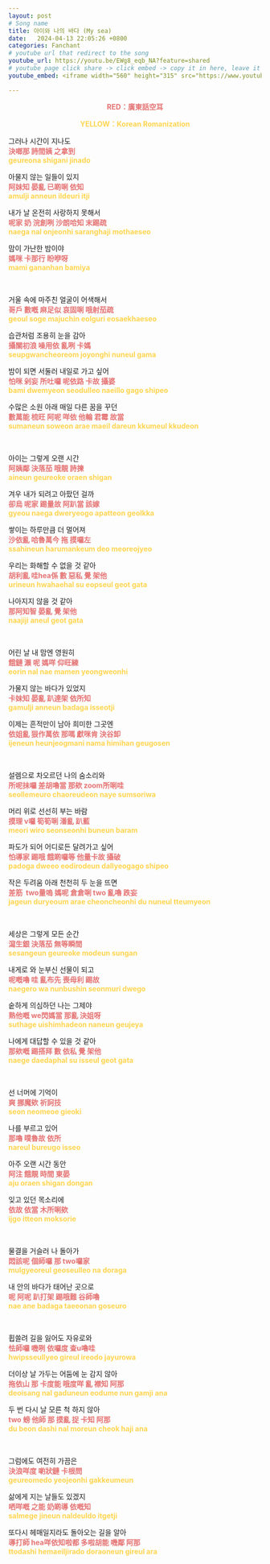 ```yaml
---
layout: post
# Song name
title: 아이와 나의 바다 (My sea)
date:   2024-04-13 22:05:26 +0800
categories: Fanchant
# youtube url that redirect to the song
youtube_url: https://youtu.be/EWg8_eqb_NA?feature=shared
# youtube page click share -> click embed -> copy it in here, leave it blank if dont 
youtube_embed: <iframe width="560" height="315" src="https://www.youtube.com/embed/EWg8_eqb_NA?si=4PSGE8b1lk2-Miqr" title="YouTube video player" frameborder="0" allow="accelerometer; autoplay; clipboard-write; encrypted-media; gyroscope; picture-in-picture; web-share" referrerpolicy="strict-origin-when-cross-origin" allowfullscreen></iframe>

---
```

<p style="display: flex; justify-content: center;"><span style="color:#e57373;"><strong> RED：廣東話空耳</strong></span></p>
<p style="display: flex; justify-content: center;"><span style="color:#ffd54f;"><strong>YELLOW：Korean Romanization</strong></span></p>

<p>그러나 시간이 지나도<br><span style="color:#e57373;"><strong>決啷那 詩間姨 之拿到</strong></span><br><span style="color:#ffd54f;"><strong>geureona shigani jinado</strong></span></p>
<p>아물지 않는 일들이 있지<br><span style="color:#e57373;"><strong>阿妹知 晏亂 已啲唎 依知</strong></span><br><span style="color:#ffd54f;"><strong>amulji anneun ildeuri itji</strong></span></p>
<p>내가 날 온전히 사랑하지 못해서<br><span style="color:#e57373;"><strong>呢家 奶 浣創咧 沙朗哈知 末踢疏</strong></span><br><span style="color:#ffd54f;"><strong>naega nal onjeonhi saranghaji mothaeseo</strong></span></p>
<p>맘이 가난한 밤이야<br><span style="color:#e57373;"><strong>媽咪 卡那行 盼咿呀</strong></span><br><span style="color:#ffd54f;"><strong>mami gananhan bamiya</strong></span></p>
<p>&nbsp;</p>
<p>거울 속에 마주친 얼굴이 어색해서<br><span style="color:#e57373;"><strong>哥戶 數嘅 麻足似 哀固唎 哦射茄疏</strong></span><br><span style="color:#ffd54f;"><strong>geoul soge majuchin eolguri eosaekhaeseo</strong></span></p>
<p>습관처럼 조용히 눈을 감아<br><span style="color:#e57373;"><strong>攝關初浪 噪用依 亂咧 卡媽</strong></span><br><span style="color:#ffd54f;"><strong>seupgwancheoreom joyonghi nuneul gama</strong></span></p>
<p>밤이 되면 서둘러 내일로 가고 싶어<br><span style="color:#e57373;"><strong>怕咪 剁妄 所吐囉 呢依路 卡故 攝婆</strong></span><br><span style="color:#ffd54f;"><strong>bami dwemyeon seodulleo naeillo gago shipeo</strong></span></p>
<p>수많은 소원 아래 매일 다른 꿈을 꾸던<br><span style="color:#e57373;"><strong>數萬能 梳旺 阿呢 咩依 他輪 君霉 故當</strong></span><br><span style="color:#ffd54f;"><strong>sumaneun soweon arae maeil dareun kkumeul kkudeon</strong></span></p>
<p>&nbsp;</p>
<p>아이는 그렇게 오랜 시간<br><span style="color:#e57373;"><strong>阿姨鄰 決落茄 哦靚 詩揀</strong></span><br><span style="color:#ffd54f;"><strong>aineun geureoke oraen shigan</strong></span></p>
<p>겨우 내가 되려고 아팠던 걸까<br><span style="color:#e57373;"><strong>卻烏 呢家 踢量故 阿趴當 該嫁</strong></span><br><span style="color:#ffd54f;"><strong>gyeou naega dweryeogo apatteon geolkka</strong></span></p>
<p>쌓이는 하루만큼 더 멀어져<br><span style="color:#e57373;"><strong>沙依亂 哈魯萬今 拖 摸囉左</strong></span><br><span style="color:#ffd54f;"><strong>ssahineun harumankeum deo meoreojyeo</strong></span></p>
<p>우리는 화해할 수 없을 것 같아<br><span style="color:#e57373;"><strong>胡利亂 哇hea係 數 惡私 覺 架他</strong></span><br><span style="color:#ffd54f;"><strong>urineun hwahaehal su eopseul geot gata</strong></span></p>
<p>나아지지 않을 것 같아<br><span style="color:#e57373;"><strong>那阿知智 晏亂 覺 架他</strong></span><br><span style="color:#ffd54f;"><strong>naajiji aneul geot gata</strong></span></p>
<p>&nbsp;</p>
<p>어린 날 내 맘엔 영원히<br><span style="color:#e57373;"><strong>餓鏈 瀨 呢 媽咩 仰旺練</strong></span><br><span style="color:#ffd54f;"><strong>eorin nal nae mamen yeongweonhi</strong></span></p>
<p>가물지 않는 바다가 있었지<br><span style="color:#e57373;"><strong>卡妹知 晏亂 趴達架 依所知</strong></span><br><span style="color:#ffd54f;"><strong>gamulji anneun badaga isseotji</strong></span></p>
<p>이제는 흔적만이 남아 희미한 그곳엔<br><span style="color:#e57373;"><strong>依姐亂 狠作萬依 那嗎 獻咪肯 決谷卸</strong></span><br><span style="color:#ffd54f;"><strong>ijeneun heunjeogmani nama himihan geugosen</strong></span></p>
<p>&nbsp;</p>
<p>설렘으로 차오르던 나의 숨소리와<br><span style="color:#e57373;"><strong>所呢抺囉 差胡嚕當 那欸 zoom所唎哇</strong></span><br><span style="color:#ffd54f;"><strong>seollemeuro chaoreudeon naye sumsoriwa</strong></span></p>
<p>머리 위로 선선히 부는 바람<br><span style="color:#e57373;"><strong>摸理 v囉 筍筍唎 潘亂 趴藍</strong></span><br><span style="color:#ffd54f;"><strong>meori wiro seonseonhi buneun baram</strong></span></p>
<p>파도가 되어 어디로든 달려가고 싶어<br><span style="color:#e57373;"><strong>怕導家 踢哦 餓啲囉等 他量卡故 攝破</strong></span><br><span style="color:#ffd54f;"><strong>padoga dweeo eodirodeun dallyeogago shipeo</strong></span></p>
<p>작은 두려움 아래 천천히 두 눈을 뜨면<br><span style="color:#e57373;"><strong>差筋 &nbsp;two量嗚 媽呢 倉倉唎 two 亂嚕 跌妄</strong></span><br><span style="color:#ffd54f;"><strong>jageun duryeoum arae cheoncheonhi du nuneul tteumyeon</strong></span></p>
<p>&nbsp;</p>
<p>세상은 그렇게 모든 순간<br><span style="color:#e57373;"><strong>瀉生銀 決落茄 無等瞬間</strong></span><br><span style="color:#ffd54f;"><strong>sesangeun geureoke modeun sungan</strong></span></p>
<p>내게로 와 눈부신 선물이 되고<br><span style="color:#e57373;"><strong>呢嘅嚕 哇 亂布先 喪母利 踢故</strong></span><br><span style="color:#ffd54f;"><strong>naegero wa nunbushin seonmuri dwego</strong></span></p>
<p>숱하게 의심하던 나는 그제야<br><span style="color:#e57373;"><strong>熟他嘅 we閃媽當 那亂 決姐呀</strong></span><br><span style="color:#ffd54f;"><strong>suthage uishimhadeon naneun geujeya</strong></span></p>
<p>나에게 대답할 수 있을 것 같아<br><span style="color:#e57373;"><strong>那欸嘅 踢搭拜 數 依私 覺 架他</strong></span><br><span style="color:#ffd54f;"><strong>naege daedaphal su isseul geot gata</strong></span></p>
<p>&nbsp;</p>
<p>선 너머에 기억이<br><span style="color:#e57373;"><strong>爽 挪魔欸 祈訶技</strong></span><br><span style="color:#ffd54f;"><strong>seon neomeoe gieoki</strong></span></p>
<p>나를 부르고 있어<br><span style="color:#e57373;"><strong>那嚕 噗魯故 依所</strong></span><br><span style="color:#ffd54f;"><strong>nareul bureugo isseo</strong></span></p>
<p>아주 오랜 시간 동안<br><span style="color:#e57373;"><strong>阿注 餓靚 時間 東晏</strong></span><br><span style="color:#ffd54f;"><strong>aju oraen shigan dongan</strong></span></p>
<p>잊고 있던 목소리에<br><span style="color:#e57373;"><strong>依故 依當 木所唎欸</strong></span><br><span style="color:#ffd54f;"><strong>ijgo itteon moksorie</strong></span></p>
<p>&nbsp;</p>
<p>물결을 거슬러 나 돌아가<br><span style="color:#e57373;"><strong>悶該呢 個師囉 那 two囉家</strong></span><br><span style="color:#ffd54f;"><strong>mulgyeoreul geoseulleo na doraga</strong></span></p>
<p>내 안의 바다가 태어난 곳으로<br><span style="color:#e57373;"><strong>呢 阿呢 趴打架 踢哦難 谷師嚕</strong></span><br><span style="color:#ffd54f;"><strong>nae ane badaga taeeonan goseuro</strong></span></p>
<p>&nbsp;</p>
<p>휩쓸려 길을 잃어도 자유로와<br><span style="color:#e57373;"><strong>怯師囉 嘰咧 依囉度 查u嚕哇</strong></span><br><span style="color:#ffd54f;"><strong>hwipsseullyeo gireul ireodo jayurowa</strong></span></p>
<p>더이상 날 가두는 어둠에 눈 감지 않아<br><span style="color:#e57373;"><strong>拖依山 那 卡度能 哦度咩 亂 襟知 阿那</strong></span><br><span style="color:#ffd54f;"><strong>deoisang nal gaduneun eodume nun gamji ana</strong></span></p>
<p>두 번 다시 날 모른 척 하지 않아<br><span style="color:#e57373;"><strong>two 螃 他師 那 摸亂 捉 卡知 阿那</strong></span><br><span style="color:#ffd54f;"><strong>du beon dashi nal moreun cheok haji ana</strong></span></p>
<p>&nbsp;</p>
<p>그럼에도 여전히 가끔은<br><span style="color:#e57373;"><strong>決浪咩度 喲狀鏈 卡根問</strong></span><br><span style="color:#ffd54f;"><strong>geureomedo yeojeonhi gakkeumeun</strong></span></p>
<p>삶에게 지는 날들도 있겠지<br><span style="color:#e57373;"><strong>哂咩嘅 之能 奶啲導 依嘅知</strong></span><br><span style="color:#ffd54f;"><strong>salmege jineun naldeuldo itgetji</strong></span></p>
<p>또다시 헤매일지라도 돌아오는 길을 알아<br><span style="color:#e57373;"><strong>導打師 hea咩依知啦都 多啦胡能 嘰鄰 阿那</strong></span><br><span style="color:#ffd54f;"><strong>ttodashi hemaeiljirado doraoneun gireul ara</strong></span></p>
